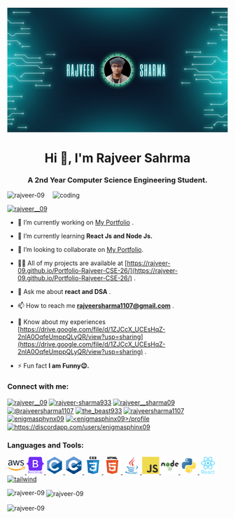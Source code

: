 ![loho](https://github.com/rajveer-09/rajveer-09/blob/main/Github%20Banner.png)
<h1 align="center">Hi 👋, I'm Rajveer Sahrma</h1>
<h3 align="center">A 2nd Year Computer Science Engineering Student.</h3>

<img align="right" alt="coding" width="400" src="https://camo.githubusercontent.com/7de37139d0b4c1ce40865e799b446c0e963a3dd8fb68d239707237c40604fa3d/68747470733a2f2f63646e2e6472696262626c652e636f6d2f75736572732f3733303730332f73637265656e73686f74732f363538313234332f6176656e746f2e676966">

<p align="left"> <img src="https://komarev.com/ghpvc/?username=rajveer-09&label=Profile%20views&color=0e75b6&style=flat" alt="rajveer-09" /> </p>

<p align="left"> <a href="https://twitter.com/rajveer__09" target="blank"><img src="https://img.shields.io/twitter/follow/rajveer__09?logo=twitter&style=for-the-badge" alt="rajveer__09" /></a> </p>

- 🔭 I’m currently working on [My Portfolio](https://rajveer-09.github.io/Portfolio-Rajveer-CSE-26/) .

- 🌱 I’m currently learning **React Js and Node Js.**

- 👯 I’m looking to collaborate on [My Portfolio](https://rajveer-09.github.io/Portfolio-Rajveer-CSE-26/).

- 👨‍💻 All of my projects are available at [https://rajveer-09.github.io/Portfolio-Rajveer-CSE-26/](https://rajveer-09.github.io/Portfolio-Rajveer-CSE-26/) .

- 💬 Ask me about **react and DSA** .

- 📫 How to reach me **rajveersharma1107@gmail.com** .

- 📄 Know about my experiences [https://drive.google.com/file/d/1ZJCcX_UCEsHqZ-2nlA0OqfeUmppQLyQR/view?usp=sharing](https://drive.google.com/file/d/1ZJCcX_UCEsHqZ-2nlA0OqfeUmppQLyQR/view?usp=sharing) .

- ⚡ Fun fact **I am Funny😉.**

<h3 align="left">Connect with me:</h3>
<p align="left">
<a href="https://twitter.com/rajveer__09" target="blank"><img align="center" src="https://raw.githubusercontent.com/rahuldkjain/github-profile-readme-generator/master/src/images/icons/Social/twitter.svg" alt="rajveer__09" height="30" width="40" /></a>
<a href="https://linkedin.com/in/rajveer-sharma933" target="blank"><img align="center" src="https://raw.githubusercontent.com/rahuldkjain/github-profile-readme-generator/master/src/images/icons/Social/linked-in-alt.svg" alt="rajveer-sharma933" height="30" width="40" /></a>
<a href="https://instagram.com/rajveer__sharma09" target="blank"><img align="center" src="https://raw.githubusercontent.com/rahuldkjain/github-profile-readme-generator/master/src/images/icons/Social/instagram.svg" alt="rajveer__sharma09" height="30" width="40" /></a>
<a href="https://medium.com/@rajveersharma1107" target="blank"><img align="center" src="https://raw.githubusercontent.com/rahuldkjain/github-profile-readme-generator/master/src/images/icons/Social/medium.svg" alt="@rajveersharma1107" height="30" width="40" /></a>
<a href="https://www.codechef.com/users/the_beast933" target="blank"><img align="center" src="https://cdn.jsdelivr.net/npm/simple-icons@3.1.0/icons/codechef.svg" alt="the_beast933" height="30" width="40" /></a>
<a href="https://codeforces.com/profile/rajveersharma1107" target="blank"><img align="center" src="https://raw.githubusercontent.com/rahuldkjain/github-profile-readme-generator/master/src/images/icons/Social/codeforces.svg" alt="rajveersharma1107" height="30" width="40" /></a>
<a href="https://www.leetcode.com/enigmasphynx09" target="blank"><img align="center" src="https://raw.githubusercontent.com/rahuldkjain/github-profile-readme-generator/master/src/images/icons/Social/leet-code.svg" alt="enigmasphynx09" height="30" width="40" /></a>
<a href="https://auth.geeksforgeeks.org/user/<enigmasphinx09>/profile" target="blank"><img align="center" src="https://raw.githubusercontent.com/rahuldkjain/github-profile-readme-generator/master/src/images/icons/Social/geeks-for-geeks.svg" alt="<enigmasphinx09>/profile" height="30" width="40" /></a>
<a href="https://discord.gg/https://discordapp.com/users/enigmasphinx09" target="blank"><img align="center" src="https://raw.githubusercontent.com/rahuldkjain/github-profile-readme-generator/master/src/images/icons/Social/discord.svg" alt="https://discordapp.com/users/enigmasphinx09" height="30" width="40" /></a>
</p>

<h3 align="left">Languages and Tools:</h3>
<p align="left"> <a href="https://aws.amazon.com" target="_blank" rel="noreferrer"> <img src="https://raw.githubusercontent.com/devicons/devicon/master/icons/amazonwebservices/amazonwebservices-original-wordmark.svg" alt="aws" width="40" height="40"/> </a> <a href="https://getbootstrap.com" target="_blank" rel="noreferrer"> <img src="https://raw.githubusercontent.com/devicons/devicon/master/icons/bootstrap/bootstrap-plain-wordmark.svg" alt="bootstrap" width="40" height="40"/> </a> <a href="https://www.cprogramming.com/" target="_blank" rel="noreferrer"> <img src="https://raw.githubusercontent.com/devicons/devicon/master/icons/c/c-original.svg" alt="c" width="40" height="40"/> </a> <a href="https://www.w3schools.com/cpp/" target="_blank" rel="noreferrer"> <img src="https://raw.githubusercontent.com/devicons/devicon/master/icons/cplusplus/cplusplus-original.svg" alt="cplusplus" width="40" height="40"/> </a> <a href="https://www.w3schools.com/css/" target="_blank" rel="noreferrer"> <img src="https://raw.githubusercontent.com/devicons/devicon/master/icons/css3/css3-original-wordmark.svg" alt="css3" width="40" height="40"/> </a> <a href="https://www.w3.org/html/" target="_blank" rel="noreferrer"> <img src="https://raw.githubusercontent.com/devicons/devicon/master/icons/html5/html5-original-wordmark.svg" alt="html5" width="40" height="40"/> </a> <a href="https://www.java.com" target="_blank" rel="noreferrer"> <img src="https://raw.githubusercontent.com/devicons/devicon/master/icons/java/java-original.svg" alt="java" width="40" height="40"/> </a> <a href="https://developer.mozilla.org/en-US/docs/Web/JavaScript" target="_blank" rel="noreferrer"> <img src="https://raw.githubusercontent.com/devicons/devicon/master/icons/javascript/javascript-original.svg" alt="javascript" width="40" height="40"/> </a> <a href="https://nodejs.org" target="_blank" rel="noreferrer"> <img src="https://raw.githubusercontent.com/devicons/devicon/master/icons/nodejs/nodejs-original-wordmark.svg" alt="nodejs" width="40" height="40"/> </a> <a href="https://www.python.org" target="_blank" rel="noreferrer"> <img src="https://raw.githubusercontent.com/devicons/devicon/master/icons/python/python-original.svg" alt="python" width="40" height="40"/> </a> <a href="https://reactjs.org/" target="_blank" rel="noreferrer"> <img src="https://raw.githubusercontent.com/devicons/devicon/master/icons/react/react-original-wordmark.svg" alt="react" width="40" height="40"/> </a> <a href="https://tailwindcss.com/" target="_blank" rel="noreferrer"> <img src="https://www.vectorlogo.zone/logos/tailwindcss/tailwindcss-icon.svg" alt="tailwind" width="40" height="40"/> </a> </p>

<p><img align="left" src="https://github-readme-stats.vercel.app/api/top-langs?username=rajveer-09&show_icons=true&locale=en&layout=compact" alt="rajveer-09" /></p>

<p>&nbsp;<img align="center" src="https://github-readme-stats.vercel.app/api?username=rajveer-09&show_icons=true&locale=en" alt="rajveer-09" /></p>

<p><img align="center" src="https://github-readme-streak-stats.herokuapp.com/?user=rajveer-09&" alt="rajveer-09" /></p>
